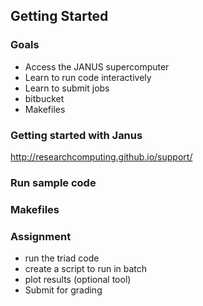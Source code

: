 ## Getting Started

### Goals

- Access the JANUS supercomputer
- Learn to run code interactively
- Learn to submit jobs
- bitbucket
- Makefiles

### Getting started with Janus


http://researchcomputing.github.io/support/

### Run sample code

### Makefiles

### Assignment

- run the triad code
- create a script to run in batch
- plot results (optional tool)
- Submit for grading


